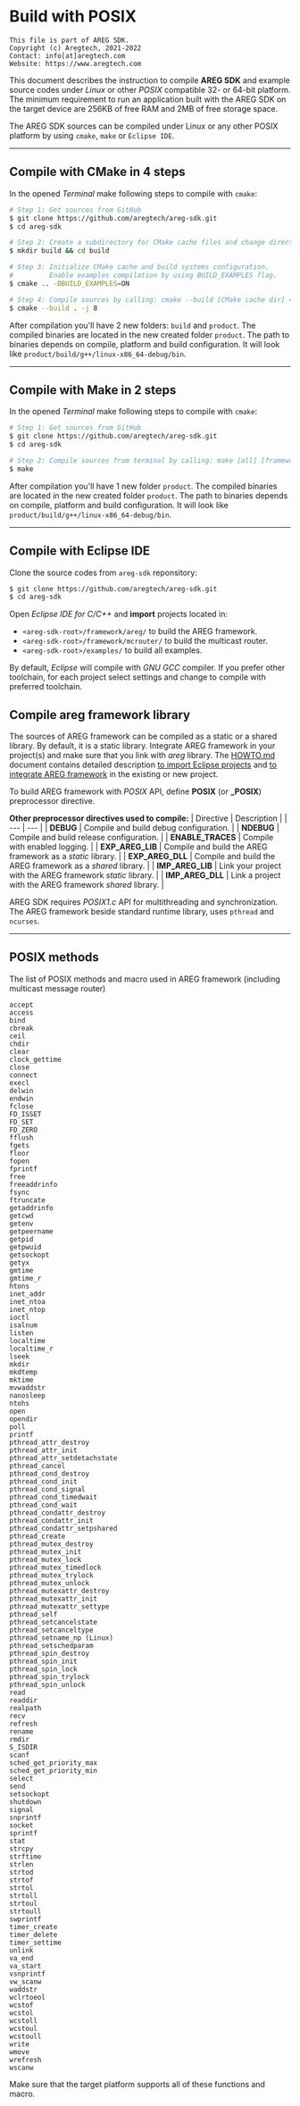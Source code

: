 # Build with POSIX
```
This file is part of AREG SDK.
Copyright (c) Aregtech, 2021-2022
Contact: info[at]aregtech.com
Website: https://www.aregtech.com
```

This document describes the instruction to compile **AREG SDK** and example source codes under _Linux_ or other _POSIX_ compatible 32- or 64-bit platform. The minimum requirement to run an application built with the AREG SDK on the target device are 256KB of free RAM and 2MB of free storage space.

The AREG SDK sources can be compiled under Linux or any other POSIX platform by using `cmake`, `make` or `Eclipse IDE`. 

---

## Compile with CMake in 4 steps

In the opened _Terminal_ make following steps to compile with `cmake`:
```bash
# Step 1: Get sources from GitHub
$ git clone https://github.com/aregtech/areg-sdk.git
$ cd areg-sdk

# Step 2: Create a subdirectory for CMake cache files and change directory to it.
$ mkdir build && cd build

# Step 3: Initialize CMake cache and build systems configuration.
#         Enable examples compilation by using BUILD_EXAMPLES flag.
$ cmake .. -DBUILD_EXAMPLES=ON

# Step 4: Compile sources by calling: cmake --build [CMake cache dir] <optional> -j [concurrent jobs]
$ cmake --build . -j 8
 ```
After compilation you'll have 2 new folders: `build` and `product`. The compiled binaries are located in the new created folder `product`. The path to binaries depends on compile, platform and build configuration. It will look like `product/build/g++/linux-x86_64-debug/bin`.

---

## Compile with Make in 2 steps

In the opened _Terminal_ make following steps to compile with `cmake`:
```bash
# Step 1: Get sources from GitHub
$ git clone https://github.com/aregtech/areg-sdk.git
$ cd areg-sdk

# Step 2: Compile sources from terminal by calling: make [all] [framework] [examples]
$ make
 ```
After compilation you'll have 1 new folder `product`. The compiled binaries are located in the new created folder `product`. The path to binaries depends on compile, platform and build configuration. It will look like `product/build/g++/linux-x86_64-debug/bin`.

---

## Compile with Eclipse IDE

Clone the source codes from `areg-sdk` reponsitory:
```bash
$ git clone https://github.com/aregtech/areg-sdk.git
$ cd areg-sdk
```
Open _Eclipse IDE for C/C++_ and **import** projects located in:
- `<areg-sdk-root>/framework/areg/` to build the AREG framework.
- `<areg-sdk-root>/framework/mcrouter/` to build the multicast router.
- `<areg-sdk-root>/examples/` to build all examples.

By default, _Eclipse_ will compile with _GNU GCC_ compiler. If you prefer other toolchain, for each project select settings and change to compile with preferred toolchain.

## Compile areg framework library

The sources of AREG framework can be compiled as a static or a shared library. By default, it is a static library. Integrate AREG framework in your project(s) and make sure that you link with _areg_ library. The [HOWTO.md](./HOWTO.md) document contains detailed description [to import Eclipse projects](./HOWTO.md#eclipse-for-cc-developer) and [to integrate AREG framework](./HOWTO.md#how-to-create-a-project-or-integrate-in-project) in the existing or new project.

To build AREG framework with _POSIX_ API, define **POSIX** (or **_POSIX**) preprocessor directive. 

**Other preprocessor directives used to compile:**
| Directive | Description |
| --- | --- |
| **DEBUG** | Compile and build debug configuration. |
| **NDEBUG** | Compile and build release configuration. |
| **ENABLE_TRACES** | Compile with enabled logging. |
| **EXP_AREG_LIB** | Compile and build the AREG framework as a _static_ library. |
| **EXP_AREG_DLL** | Compile and build the AREG framework as a _shared_ library. |
| **IMP_AREG_LIB** | Link your project with the AREG framework _static_ library. |
| **IMP_AREG_DLL** | Link a project with the AREG framework _shared_ library. |

AREG SDK requires _POSIX1.c_ API for multithreading and synchronization. The AREG framework beside standard runtime library, uses `pthread` and `ncurses`.

---

## POSIX methods

The list of POSIX methods and macro used in AREG framework (including multicast message router)

```
accept
access
bind
cbreak
ceil
chdir
clear
clock_gettime
close
connect
execl
delwin
endwin
fclose
FD_ISSET
FD_SET
FD_ZERO
fflush
fgets
floor
fopen
fprintf
free
freeaddrinfo
fsync
ftruncate
getaddrinfo
getcwd
getenv
getpeername
getpid
getpwuid
getsockopt
getyx
gmtime
gmtime_r
htons
inet_addr
inet_ntoa
inet_ntop
ioctl
isalnum
listen
localtime
localtime_r
lseek
mkdir
mkdtemp
mktime
mvwaddstr
nanosleep
ntohs
open
opendir
poll
printf
pthread_attr_destroy
pthread_attr_init
pthread_attr_setdetachstate
pthread_cancel
pthread_cond_destroy
pthread_cond_init
pthread_cond_signal
pthread_cond_timedwait
pthread_cond_wait
pthread_condattr_destroy
pthread_condattr_init
pthread_condattr_setpshared
pthread_create
pthread_mutex_destroy
pthread_mutex_init
pthread_mutex_lock
pthread_mutex_timedlock
pthread_mutex_trylock
pthread_mutex_unlock
pthread_mutexattr_destroy
pthread_mutexattr_init
pthread_mutexattr_settype
pthread_self
pthread_setcancelstate
pthread_setcanceltype
pthread_setname_np (Linux)
pthread_setschedparam
pthread_spin_destroy
pthread_spin_init
pthread_spin_lock
pthread_spin_trylock
pthread_spin_unlock
read
readdir
realpath
recv
refresh
rename
rmdir
S_ISDIR
scanf
sched_get_priority_max
sched_get_priority_min
select
send
setsockopt
shutdown
signal
snprintf
socket
sprintf
stat
strcpy
strftime
strlen
strtod
strtof
strtol
strtoll
strtoul
strtoull
swprintf
timer_create
timer_delete
timer_settime
unlink
va_end
va_start
vsnprintf
vw_scanw
waddstr
wclrtoeol
wcstof
wcstol
wcstoll
wcstoul
wcstoull
write
wmove
wrefresh
wscanw
```
Make sure that the target platform supports all of these functions and macro.
